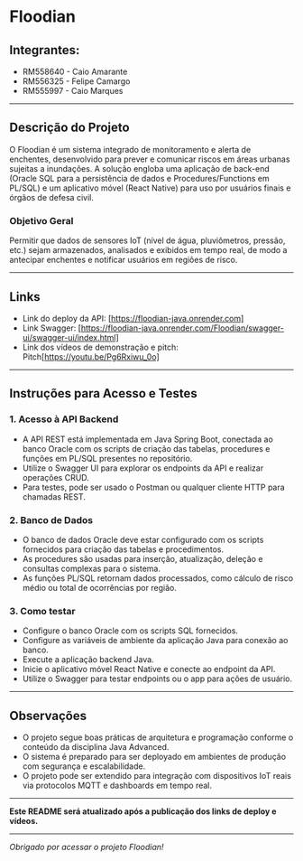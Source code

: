 # Floodian

## Integrantes:
- RM558640 - Caio Amarante  
- RM556325 - Felipe Camargo  
- RM555997 - Caio Marques  

---

## Descrição do Projeto

O Floodian é um sistema integrado de monitoramento e alerta de enchentes, desenvolvido para prever e comunicar riscos em áreas urbanas sujeitas a inundações. A solução engloba uma aplicação de back-end (Oracle SQL para a persistência de dados e Procedures/Functions em PL/SQL) e um aplicativo móvel (React Native) para uso por usuários finais e órgãos de defesa civil.

### Objetivo Geral
Permitir que dados de sensores IoT (nível de água, pluviômetros, pressão, etc.) sejam armazenados, analisados e exibidos em tempo real, de modo a antecipar enchentes e notificar usuários em regiões de risco.

---

## Links

- Link do deploy da API: [https://floodian-java.onrender.com]
- Link Swagger: [https://floodian-java.onrender.com/Floodian/swagger-ui/swagger-ui/index.html] 
- Link dos vídeos de demonstração e pitch: Pitch[https://youtu.be/Pg6Rxiwu_0o]  

---

## Instruções para Acesso e Testes

### 1. Acesso à API Backend

- A API REST está implementada em Java Spring Boot, conectada ao banco Oracle com os scripts de criação das tabelas, procedures e funções em PL/SQL presentes no repositório.
- Utilize o Swagger UI para explorar os endpoints da API e realizar operações CRUD.
- Para testes, pode ser usado o Postman ou qualquer cliente HTTP para chamadas REST.

### 2. Banco de Dados

- O banco de dados Oracle deve estar configurado com os scripts fornecidos para criação das tabelas e procedimentos.
- As procedures são usadas para inserção, atualização, deleção e consultas complexas para o sistema.
- As funções PL/SQL retornam dados processados, como cálculo de risco médio ou total de ocorrências por região.

### 3. Como testar

- Configure o banco Oracle com os scripts SQL fornecidos.  
- Configure as variáveis de ambiente da aplicação Java para conexão ao banco.  
- Execute a aplicação backend Java.  
- Inicie o aplicativo móvel React Native e conecte ao endpoint da API.  
- Utilize o Swagger para testar endpoints ou o app para ações de usuário.  

---

## Observações

- O projeto segue boas práticas de arquitetura e programação conforme o conteúdo da disciplina Java Advanced.  
- O sistema é preparado para ser deployado em ambientes de produção com segurança e escalabilidade.  
- O projeto pode ser extendido para integração com dispositivos IoT reais via protocolos MQTT e dashboards em tempo real.

---

**Este README será atualizado após a publicação dos links de deploy e vídeos.**

---

*Obrigado por acessar o projeto Floodian!*
